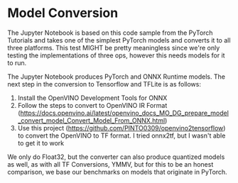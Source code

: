 # Model Conversion

The Jupyter Notebook is based on this code sample from the PyTorch Tutorials and takes one of the simplest PyTorch models and converts it to all three platforms.  This test MIGHT be pretty meaningless since we're only testing 
the implementations of three ops, however this needs models for it to run.

The Jupyter Notebook produces PyTorch and ONNX Runtime models.  The next step in the conversion to Tensorflow and TFLite is as follows:

1. Install the OpenVINO Development Tools for ONNX
2. Follow the steps to convert to OpenVINO IR Format (https://docs.openvino.ai/latest/openvino_docs_MO_DG_prepare_model_convert_model_Convert_Model_From_ONNX.html)
3. Use this project (https://github.com/PINTO0309/openvino2tensorflow) to convert the OpenVINO to TF format.  I tried onnx2tf, but I wasn't able to get it to work

We only do Float32, but the converter can also produce quantized models as well, as with all TF Conversions, YMMV, but for this to be an honest comparison, we base our benchmarks on 
models that originate in PyTorch.
